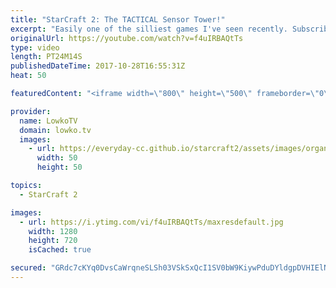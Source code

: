 ```yaml
---
title: "StarCraft 2: The TACTICAL Sensor Tower!"
excerpt: "Easily one of the silliest games I've seen recently. Subscribe for more videos: http://lowko.tv/youtube The Command Center Bully: https://goo.gl/yBfzFD  With a rather unusual early game strategy, in this Zerg versus Terran we see both players making several hilarious mistakes make the game flip back"
originalUrl: https://youtube.com/watch?v=f4uIRBAQtTs
type: video
length: PT24M14S
publishedDateTime: 2017-10-28T16:55:31Z
heat: 50

featuredContent: "<iframe width=\"800\" height=\"500\" frameborder=\"0\" src=\"https://www.youtube.com/embed/f4uIRBAQtTs\" allow=\"accelerometer; autoplay; encrypted-media; gyroscope; picture-in-picture\" allowfullscreen></iframe>"

provider:
  name: LowkoTV
  domain: lowko.tv
  images:
    - url: https://everyday-cc.github.io/starcraft2/assets/images/organizations/lowko.tv-50x50.jpg
      width: 50
      height: 50

topics:
  - StarCraft 2

images:
  - url: https://i.ytimg.com/vi/f4uIRBAQtTs/maxresdefault.jpg
    width: 1280
    height: 720
    isCached: true

secured: "GRdc7cKYq0DvsCaWrqneSLSh03VSkSxQcI1SV0bW9KiywPduDYldgpDVHIElNAvwzuOlYFz9uPK7zaTfY2JghddM0fXdITep2ngqSEIhOHWTKeV1+Dh+0lq+EXrilfIOTuR0W2fC+lmuFPAi3jYL/hna6rzAHOUzLOGyLZkGhBMQC6ttu2yWsLHpS+ErXAKjyJckl2N5TnUz84h01oeD2OPq1dsUc93oe52NBD1Az/krMGn6ZBNwbARxRKfHtjm+cvs8w4oVE270svqA+ZfHgsLIktM8bpakIQ/fnl1O6UCtHIMtth2zPyS/OLfHafPWIv/pqthUi/8oWvErW1hYiOkHaW0x+BbFu6JL1oznMeM3GgY4F0NLEI4OFdwG0ltv4C79pLfyhI2BXafVZ+NJCfem+0xbwPOMDQHpfSQCLLEe9fw9Ylg0BdXp9arVk5SS;o6WFzzzFpC4xq66C3MwB2A=="
---
```


